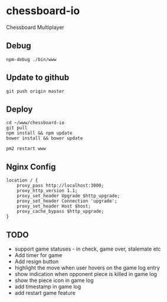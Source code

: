 # chessboard-io
Chessboard Multiplayer

## Debug

	npm-debug ./bin/www

## Update to github

	git push origin master

## Deploy

	cd ~/www/chessboard-io
	git pull
	npm install && npm update
    bower install && bower update

	pm2 restart www

## Nginx Config

    location / {
        proxy_pass http://localhost:3000;
        proxy_http_version 1.1;
        proxy_set_header Upgrade $http_upgrade;
        proxy_set_header Connection 'upgrade';
        proxy_set_header Host $host;
        proxy_cache_bypass $http_upgrade;
    }

## TODO

- support game statuses - in check, game over, stalemate etc
- Add timer for game
- Add resign button
- highlight the move when user hovers on the game log entry
- show indication when opponent piece is killed in game log
- show the piece icon in game log
- add timestamp in game log
- add restart game feature
